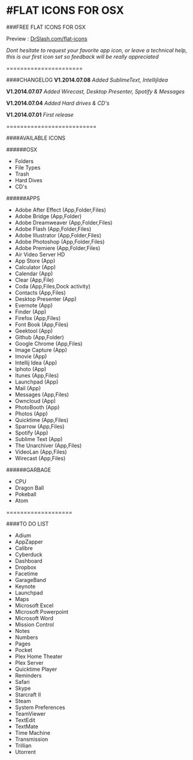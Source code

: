 #FLAT ICONS FOR OSX
======================
###FREE FLAT ICONS FOR OSX

Preview : [DrSlash.com/flat-icons](http://drslash.com/flat-icons/)

*Dont hesitate to request your favorite app icon, or leave a technical help, this is our first icon set so feedback will be really appreciated*

======================

####CHANGELOG
**V1.2014.07.08**
*Added SublimeText, IntellijIdea*

**V1.2014.07.07**
*Added Wirecast, Desktop Presenter, Spotify & Messages*

**V1.2014.07.04**
*Added Hard drives & CD's*

**V1.2014.07.01**
*First release*

==========================

####AVAILABLE ICONS

######OSX
* Folders
* File Types
* Trash
* Hard Dives
* CD's

######APPS
* Adobe After Effect (App,Folder,Files)
* Adobe Bridge (App,Folder)
* Adobe Dreamweaver (App,Folder,Files)
* Adobe Flash (App,Folder,Files)
* Adobe Illustrator (App,Folder,Files)
* Adobe Photoshop (App,Folder,Files)
* Adobe Premiere (App,Folder,Files)
* Air Video Server HD 
* App Store (App)
* Calculator (App)
* Calendar (App)
* Clear (App,File)
* Coda (App,Files,Dock activity)
* Contacts (App,Files)
* Desktop Presenter (App)
* Evernote (App)
* Finder (App)
* Firefox (App,Files)
* Font Book (App,Files)
* Geektool (App)
* Github (App,Folder)
* Google Chrome (App,Files)
* Image Capture (App)
* Imovie (App)
* Intellij Idea (App)
* Iphoto (App)
* Itunes (App,Files)
* Launchpad (App)
* Mail (App)
* Messages (App,Files)
* Owncloud (App)
* PhotoBooth (App)
* Photos (App)
* Quicktime (App,Files)
* Sparrow (App,Files)
* Spotify (App)
* Sublime Text (App)
* The Unarchiver (App,Files)
* VideoLan (App,Files)
* Wirecast (App,Files)

######GARBAGE
* CPU
* Dragon Ball
* Pokeball
* Atom

===================

####TO DO LIST
* Adium
* AppZapper
* Calibre
* Cyberduck
* Dashboard
* Dropbox
* Facetime
* GarageBand
* Keynote
* Launchpad
* Maps
* Microsoft Excel
* Microsoft Powerpoint
* Microsoft Word
* Mission Control
* Notes
* Numbers
* Pages
* Pocket
* Plex Home Theater
* Plex Server
* Quicktime Player
* Reminders
* Safari
* Skype
* Starcraft II
* Steam
* System Preferences
* TeamViewer
* TextEdit
* TextMate
* Time Machine
* Transmission
* Trillian
* Utorrent

